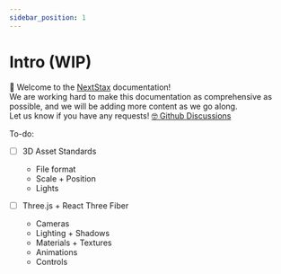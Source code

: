 ```yaml
---
sidebar_position: 1
---
```


# Intro (WIP)

👋 Welcome to the [NextStax](https://21-vr-world.vce.oneclickwebapps.com/) documentation!<br />
We are working hard to make this documentation as comprehensive as possible, and we will be adding more content as we go along.<br />
Let us know if you have any requests! [🤓 Github Discussions](https://github.com/NextStax/documentation/discussions/categories/ideas)<br />

To-do:

- [ ] 3D Asset Standards
  - File format
  - Scale + Position
  - Lights



- [ ] Three.js + React Three Fiber
  - Cameras
  - Lighting + Shadows
  - Materials + Textures
  - Animations
  - Controls